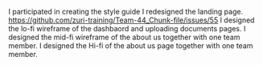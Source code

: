 I participated in creating the style guide
I redesigned the landing page. https://github.com/zuri-training/Team-44_Chunk-file/issues/55
I designed the lo-fi wireframe of the dashbaord and uploading documents pages.
I designed the mid-fi wireframe of the about us together with one team member.
I designed the Hi-fi of the about us page together with one team member.